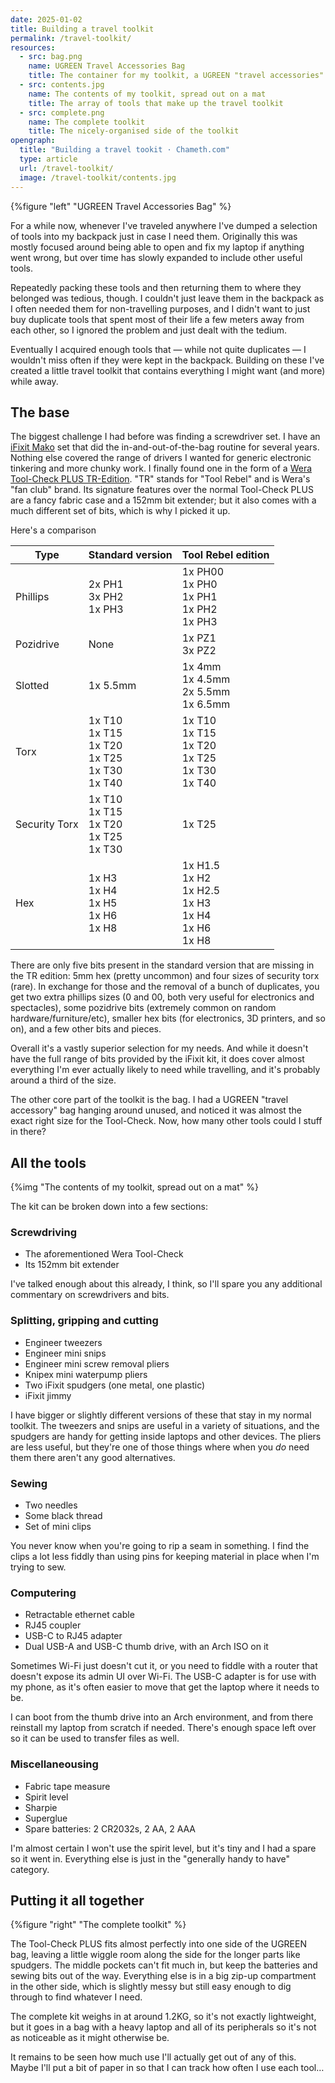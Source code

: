```yaml
---
date: 2025-01-02
title: Building a travel toolkit
permalink: /travel-toolkit/
resources:
  - src: bag.png
    name: UGREEN Travel Accessories Bag
    title: The container for my toolkit, a UGREEN "travel accessories" bag
  - src: contents.jpg
    name: The contents of my toolkit, spread out on a mat
    title: The array of tools that make up the travel toolkit
  - src: complete.png
    name: The complete toolkit
    title: The nicely-organised side of the toolkit
opengraph:
  title: "Building a travel tookit · Chameth.com"
  type: article
  url: /travel-toolkit/
  image: /travel-toolkit/contents.jpg
---
```


{%figure "left" "UGREEN Travel Accessories Bag" %}

For a while now, whenever I've traveled anywhere I've dumped a selection of tools
into my backpack just in case I need them. Originally this was mostly focused
around being able to open and fix my laptop if anything went wrong, but
over time has slowly expanded to include other useful tools.

Repeatedly packing these tools and then returning them to where they belonged
was tedious, though. I couldn't just leave them in the backpack as I often
needed them for non-travelling purposes, and I didn't want to just buy duplicate
tools that spent most of their life a few meters away from each other, so I
ignored the problem and just dealt with the tedium.

Eventually I acquired enough tools that — while not quite duplicates — I
wouldn't miss often if they were kept in the backpack. Building on these I've
created a little travel toolkit that contains everything I might want (and
more) while away.

## The base

The biggest challenge I had before was finding a screwdriver set. I have an
[iFixit Mako](https://www.ifixit.com/products/mako-driver-kit-64-precision-bits)
set that did the in-and-out-of-the-bag routine for several years. Nothing else
covered the range of drivers I wanted for generic electronic tinkering and
more chunky work. I finally found one in the form of a
[Wera Tool-Check PLUS TR-Edition](https://toolrebels.de/en/products/wera-tool-rebel-tool-check-plus-tr-edition).
"TR" stands for "Tool Rebel" and is Wera's "fan club" brand. Its signature
features over the normal Tool-Check PLUS are a fancy fabric case and a 152mm
bit extender; but it also comes with a much different set of bits, which is
why I picked it up.

<!--more-->

Here's a comparison

| Type          | Standard version                                         | Tool Rebel edition                                              |
|---------------|----------------------------------------------------------|-----------------------------------------------------------------|
| Phillips      | 2x PH1<br>3x PH2<br>1x PH3                               | 1x PH00<br>1x PH0<br>1x PH1<br>1x PH2<br>1x PH3                 |
| Pozidrive     | None                                                     | 1x PZ1<br>3x PZ2                                                |
| Slotted       | 1x 5.5mm                                                 | 1x 4mm<br>1x 4.5mm<br>2x 5.5mm<br>1x 6.5mm                      |
| Torx          | 1x T10<br>1x T15<br>1x T20<br>1x T25<br>1x T30<br>1x T40 | 1x T10<br>1x T15<br>1x T20<br>1x T25<br>1x T30<br>1x T40        |
| Security Torx | 1x T10<br>1x T15<br>1x T20<br>1x T25<br>1x T30           | 1x T25                                                          |
| Hex           | 1x H3<br>1x H4<br>1x H5<br>1x H6<br>1x H8                | 1x H1.5<br>1x H2<br>1x H2.5<br>1x H3<br>1x H4<br>1x H6<br>1x H8 |

There are only five bits present in the standard version that are missing in
the TR edition: 5mm hex (pretty uncommon) and four sizes of security torx (rare).
In exchange for those and the removal of a bunch of duplicates, you get two extra
phillips sizes (0 and 00, both very useful for electronics and spectacles),
some pozidrive bits (extremely common on random hardware/furniture/etc),
smaller hex bits (for electronics, 3D printers, and so on), and a few other
bits and pieces.

Overall it's a vastly superior selection for my needs. And while it doesn't have
the full range of bits provided by the iFixit kit, it does cover almost
everything I'm ever actually likely to need while travelling, and it's probably
around a third of the size.

The other core part of the toolkit is the bag. I had a UGREEN "travel accessory"
bag hanging around unused, and noticed it was almost the exact right size for
the Tool-Check. Now, how many other tools could I stuff in there?

## All the tools

{%img "The contents of my toolkit, spread out on a mat" %}

The kit can be broken down into a few sections:

### Screwdriving

* The aforementioned Wera Tool-Check
* Its 152mm bit extender

I've talked enough about this already, I think, so I'll spare you any additional
commentary on screwdrivers and bits.

### Splitting, gripping and cutting

* Engineer tweezers
* Engineer mini snips
* Engineer mini screw removal pliers
* Knipex mini waterpump pliers
* Two iFixit spudgers (one metal, one plastic)
* iFixit jimmy

I have bigger or slightly different versions of these that stay in my normal
toolkit. The tweezers and snips are useful in a variety of situations,
and the spudgers are handy for getting inside laptops and other devices. The
pliers are less useful, but they're one of those things where when you _do_
need them there aren't any good alternatives.

### Sewing

* Two needles
* Some black thread
* Set of mini clips

You never know when you're going to rip a seam in something. I find the clips a
lot less fiddly than using pins for keeping material in place when I'm trying to
sew.

### Computering

* Retractable ethernet cable
* RJ45 coupler
* USB-C to RJ45 adapter
* Dual USB-A and USB-C thumb drive, with an Arch ISO on it

Sometimes Wi-Fi just doesn't cut it, or you need to fiddle with a router that
doesn't expose its admin UI over Wi-Fi. The USB-C adapter is for use with my
phone, as it's often easier to move that get the laptop where it needs to be.

I can boot from the thumb drive into an Arch environment, and from there
reinstall my laptop from scratch if needed. There's enough space left over so
it can be used to transfer files as well.

### Miscellaneousing

* Fabric tape measure
* Spirit level
* Sharpie
* Superglue
* Spare batteries: 2 CR2032s, 2 AA, 2 AAA

I'm almost certain I won't use the spirit level, but it's tiny and I had a spare
so it went in. Everything else is just in the "generally handy to have"
category.

## Putting it all together

{%figure "right" "The complete toolkit" %}

The Tool-Check PLUS fits almost perfectly into one side of the UGREEN bag,
leaving a little wiggle room along the side for the longer parts like spudgers.
The middle pockets can't fit much in, but keep the batteries and sewing bits
out of the way. Everything else is in a big zip-up compartment in the other
side, which is slightly messy but still easy enough to dig through to find
whatever I need.

The complete kit weighs in at around 1.2KG, so it's not exactly lightweight,
but it goes in a bag with a heavy laptop and all of its peripherals so it's
not as noticeable as it might otherwise be.

It remains to be seen how much use I'll actually get out of any of this. Maybe
I'll put a bit of paper in so that I can track how often I use each tool…
